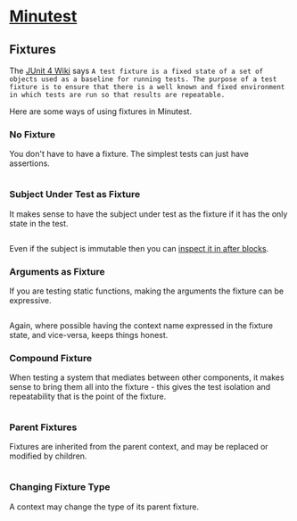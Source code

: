 # [Minutest](README.md)

## Fixtures

The [JUnit 4 Wiki](https://github.com/junit-team/junit4/wiki/test-fixtures) says `A test fixture is a fixed state of a set of objects used as a baseline for running tests. The purpose of a test fixture is to ensure that there is a well known and fixed environment in which tests are run so that results are repeatable.`

Here are some ways of using fixtures in Minutest.

### No Fixture

You don't have to have a fixture. The simplest tests can just have assertions.

```insert-kotlin core/src/test/kotlin/com/oneeyedmen/Minutest/examples/NoFixtureExampleTests.kt
```

### Subject Under Test as Fixture

It makes sense to have the subject under test as the fixture if it has the only state in the test.

```insert-kotlin core/src/test/kotlin/com/oneeyedmen/Minutest/examples/SubjectUnderTestFixtureExampleTests.kt
```

Even if the subject is immutable then you can [inspect it in after blocks](immutable-fixtures.md).
 
### Arguments as Fixture

If you are testing static functions, making the arguments the fixture can be expressive. 

```insert-kotlin core/src/test/kotlin/com/oneeyedmen/Minutest/examples/ArgumentsAsFixtureExampleTests.kt
```

Again, where possible having the context name expressed in the fixture state, and vice-versa, keeps things honest.

### Compound Fixture

When testing a system that mediates between other components, it makes sense to bring them all into the fixture - this gives the test isolation and repeatability that is the point of the fixture.

```insert-kotlin core/src/test/kotlin/com/oneeyedmen/Minutest/examples/CompoundFixtureExampleTests.kt
```

### Parent Fixtures

Fixtures are inherited from the parent context, and may be replaced or modified by children.

```insert-kotlin core/src/test/kotlin/com/oneeyedmen/Minutest/examples/ParentFixtureExampleTests.kt
```

### Changing Fixture Type

A context may change the type of its parent fixture.

```insert-kotlin core/src/test/kotlin/com/oneeyedmen/Minutest/examples/DerivedContextExampleTests.kt
```



